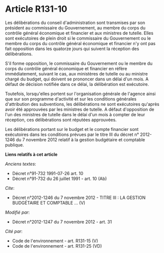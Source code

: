 # Article R131-10

Les délibérations du conseil d'administration sont transmises par son président au commissaire du Gouvernement, au membre du
corps du contrôle général économique et financier et aux ministres de tutelle. Elles sont exécutoires de plein droit si le
commissaire du Gouvernement ou le membre du corps du contrôle général économique et financier n'y ont pas fait opposition
dans les quatorze jours qui suivent la réception des délibérations. 

S'il forme opposition, le commissaire du Gouvernement ou le membre du corps du contrôle général économique et financier en
réfère immédiatement, suivant le cas, aux ministères de tutelle ou au ministre chargé du budget, qui doivent se prononcer
dans un délai d'un mois. A défaut de décision notifiée dans ce délai, la délibération est exécutoire. 

Toutefois, lorsqu'elles portent sur l'organisation générale de l'agence ainsi que sur son programme d'activité et sur les
conditions générales d'attribution des subventions, les délibérations ne sont exécutoires qu'après avoir été approuvées par
les ministres de tutelle. A défaut d'opposition de l'un des ministres de tutelle dans le délai d'un mois à compter de leur
réception, ces délibérations sont réputées approuvées. 

Les délibérations portant sur le budget et le compte financier sont exécutoires dans les conditions prévues par le titre III
du décret n° 2012-1246 du 7 novembre 2012 relatif à la gestion budgétaire et comptable publique.

**Liens relatifs à cet article**

_Anciens textes_:

  - Décret n°91-732 1991-07-26 art. 10
  - Décret n°91-732 du 26 juillet 1991 - art. 10 (Ab)

_Cite_:

  - Décret n°2012-1246 du 7 novembre 2012 -  TITRE III : LA GESTION BUDGÉTAIRE ET COMPTABLE ... (V)

_Modifié par_:

  - Décret n°2012-1247 du 7 novembre 2012 - art. 31

_Cité par_:

  - Code de l'environnement - art. R131-15 (V)
  - Code de l'environnement - art. R131-25 (VD)
